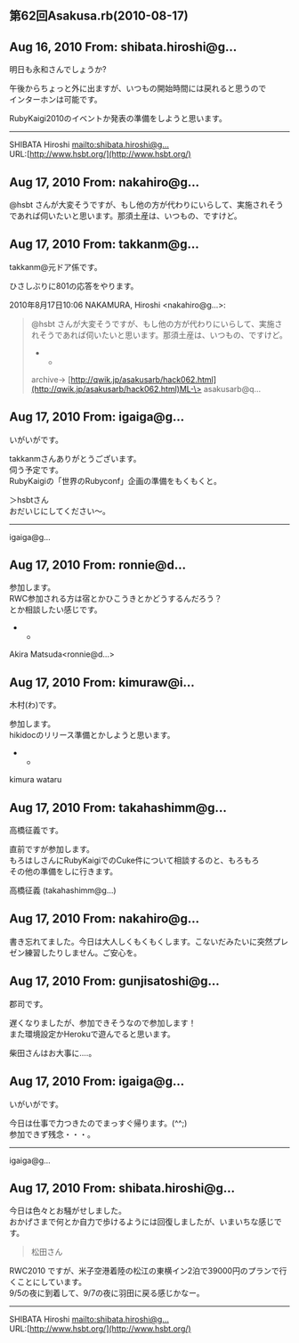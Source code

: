 ## 第62回Asakusa.rb(2010-08-17)

## Aug 16, 2010 From: shibata.hiroshi@g...

明日も永和さんでしょうか?

午後からちょっと外に出ますが、いつもの開始時間には戻れると思うので  
インターホンは可能です。

RubyKaigi2010のイベントか発表の準備をしようと思います。

* * *

SHIBATA Hiroshi [mailto:shibata.hiroshi@g...](mailto:shibata.hiroshi@g...)  
URL:[http://www.hsbt.org/](http://www.hsbt.org/)

## Aug 17, 2010 From: nakahiro@g...

@hsbt さんが大変そうですが、もし他の方が代わりにいらして、実施されそうであれば伺いたいと思います。那須土産は、いつもの、ですけど。

## Aug 17, 2010 From: takkanm@g...

takkanm@元ドア係です。

ひさしぶりに801の応答をやります。

2010年8月17日10:06 NAKAMURA, Hiroshi \<nakahiro@g...\>:

> @hsbt さんが大変そうですが、もし他の方が代わりにいらして、実施されそうであれば伺いたいと思います。那須土産は、いつもの、ですけど。
> 
> - -
> 
> archive-\> [http://qwik.jp/asakusarb/hack062.html](http://qwik.jp/asakusarb/hack062.html)ML-\> asakusarb@q...
## Aug 17, 2010 From: igaiga@g...

いがいがです。

takkanmさんありがとうございます。  
伺う予定です。  
RubyKaigiの「世界のRubyconf」企画の準備をもくもくと。

＞hsbtさん  
おだいじにしてください～。

* * *

igaiga@g...

## Aug 17, 2010 From: ronnie@d...

参加します。  
RWC参加される方は宿とかひこうきとかどうするんだろう？  
とか相談したい感じです。

- -

Akira Matsuda\<ronnie@d...\>

## Aug 17, 2010 From: kimuraw@i...

木村(わ)です。

参加します。  
hikidocのリリース準備とかしようと思います。

- -

kimura wataru

## Aug 17, 2010 From: takahashimm@g...

高橋征義です。

直前ですが参加します。  
もろはしさんにRubyKaigiでのCuke件について相談するのと、もろもろ  
その他の準備をしに行きます。

高橋征義 (takahashimm@g...)

## Aug 17, 2010 From: nakahiro@g...

書き忘れてました。今日は大人しくもくもくします。こないだみたいに突然プレゼン練習したりしません。ご安心を。

## Aug 17, 2010 From: gunjisatoshi@g...

郡司です。

遅くなりましたが、参加できそうなので参加します！  
また環境設定かHerokuで遊んでると思います。

柴田さんはお大事に‥‥。

## Aug 17, 2010 From: igaiga@g...

いがいがです。

今日は仕事で力つきたのでまっすぐ帰ります。(^^;)  
参加できず残念・・・。

* * *

igaiga@g...

## Aug 17, 2010 From: shibata.hiroshi@g...

今日は色々とお騒がせしました。  
おかげさまで何とか自力で歩けるようには回復しましたが、いまいちな感じです。

> 松田さん

RWC2010 ですが、米子空港着陸の松江の東横イン2泊で39000円のプランで行くことにしています。  
9/5の夜に到着して、9/7の夜に羽田に戻る感じかなー。

* * *

SHIBATA Hiroshi [mailto:shibata.hiroshi@g...](mailto:shibata.hiroshi@g...)  
URL:[http://www.hsbt.org/](http://www.hsbt.org/)

